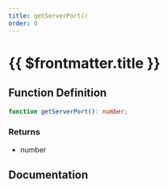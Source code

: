 ```yaml
---
title: getServerPort()
order: 0
---
```


# {{ $frontmatter.title }}

## Function Definition

```ts
function getServerPort(): number;
```

### Returns

* number

## Documentation

<!--@include: ./parts/getServerPort.md-->
